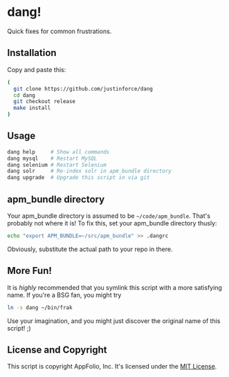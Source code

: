 dang!
=====

Quick fixes for common frustrations.

Installation
------------

Copy and paste this:

```sh
(
  git clone https://github.com/justinforce/dang
  cd dang
  git checkout release
  make install
)
```

Usage
-----

```sh
dang help     # Show all commands
dang mysql    # Restart MySQL
dang selenium # Restart Selenium
dang solr     # Re-index solr in apm_bundle directory
dang upgrade  # Upgrade this script in via git
```

apm_bundle directory
--------------------

Your apm_bundle directory is assumed to be `~/code/apm_bundle`. That's probably
not where it is! To fix this, set your apm_bundle directory thusly:

```sh
echo "export APM_BUNDLE=~/src/apm_bundle" >> .dangrc
```

Obviously, substitute the actual path to your repo in there.

More Fun!
---------

It is _highly_ recommended that you symlink this script with a more satisfying
name. If you're a BSG fan, you might try

```sh
ln -s dang ~/bin/frak
```

Use your imagination, and you might just discover the original name of this
script! ;)

License and Copyright
---------------------

This script is copyright AppFolio, Inc. It's licensed under the
[MIT License][mit-license].

[mit-license]: http://www.opensource.org/licenses/MIT
